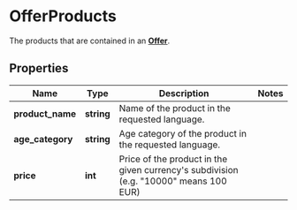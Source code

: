 # OfferProducts

The products that are contained in an [**Offer**](Offer.md).

## Properties

Name | Type | Description | Notes
------------ | ------------- | ------------- | -------------
**product_name** | **string** | Name of the product in the requested language. |  
**age_category** | **string** | Age category of the product in the requested language. |
**price** | **int** | Price of the product in the given currency's subdivision (e.g. "10000" means 100 EUR) |  
